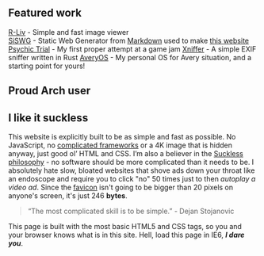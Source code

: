 ## Featured work

[R-Liv](https://github.com/3top1a/r-liv) - Simple and fast image viewer \
[SiSWG](https://github.com/3top1a/SiSWG) - Static Web Generator from [Markdown](https://www.markdownguide.org/) used to make [this website](https://github.com/3top1a/3top1a.github.io)\
[Psychic Trial](https://github.com/3top1a/Psych-ward) - My first proper attempt at a game jam
[Xniffer](https://github.com/3top1a/xniffer) - A simple EXIF sniffer written in Rust
[AveryOS](https://github.com/3top1a/AveryOS) - My personal OS for Avery situation, and a starting point for yours!

## Proud Arch user

## I like it suckless

This website is explicitly built to be as simple and fast as possible.
No JavaScript, no [complicated frameworks](https://reactjs.org/) or a 4K image that is hidden anyway, just good ol’ HTML and CSS.
I’m also a believer in the [Suckless philosophy](https://suckless.org/philosophy/) - no software should be more complicated than it needs to be.
I absolutely hate slow, bloated websites that shove ads down your throat like an endoscope and require you to click "no" 50 times just to then *autoplay a video ad*.
Since the [favicon](logo_s.ico) isn't going to be bigger than 20 pixels on anyone's screen, it's just 246 **bytes**.

> “The most complicated skill is to be simple.”
> \- Dejan Stojanovic

This page is built with the most basic HTML5 and CSS tags, so you and your browser knows what is in this site.
Hell, load this page in IE6, ***I dare you***.
